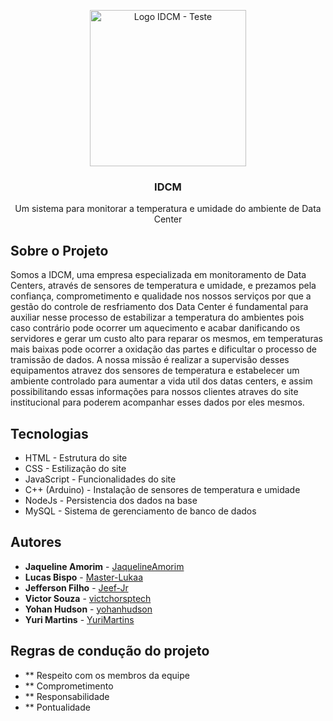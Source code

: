 <p align="center">
  <img src = "https://cdn.discordapp.com/attachments/956602063519875142/956602823787806760/unknown.png"
       alt= "Logo IDCM - Teste"
       width= "250"
       heigth= "28.06"
       >
</p>

<h3 align="center">IDCM</h3>
<p align="center">Um sistema para monitorar a temperatura e umidade do ambiente de Data Center</p>
 
 
## Sobre o Projeto

Somos a IDCM, uma empresa especializada em monitoramento de Data Centers, através de sensores de temperatura e umidade, e prezamos pela confiança, comprometimento e qualidade nos nossos serviços por que a gestão do controle de resfriamento dos Data Center é fundamental para auxiliar nesse processo de estabilizar a temperatura do ambientes pois caso contrário pode ocorrer um aquecimento e acabar danificando os servidores e gerar um custo alto para reparar os mesmos, em temperaturas mais baixas pode ocorrer a oxidação das partes e dificultar o processo de tramissão de dados. A nossa missão é realizar a supervisão desses equipamentos atravez dos sensores de temperatura e estabelecer um ambiente controlado para aumentar a vida util dos datas centers, e assim possibilitando essas informações para nossos clientes atraves do site institucional para poderem acompanhar esses dados por eles mesmos.


## Tecnologias
- HTML - Estrutura do site
- CSS - Estilização do site
- JavaScript - Funcionalidades do site
- C++ (Arduino) - Instalação de sensores de temperatura e umidade
- NodeJs - Persistencia dos dados na base
- MySQL - Sistema de gerenciamento de banco de dados

## Autores
- **Jaqueline Amorim** - [JaquelineAmorim](https://github.com/JaquelineAmorim)
- **Lucas Bispo** - [Master-Lukaa](https://github.com/Master-Lukaa)
- **Jefferson Filho** - [Jeef-Jr](https://github.com/Jeef-Jr)
- **Victor Souza** - [victchorsptech](https://github.com/victchorsptech)
- **Yohan Hudson** - [yohanhudson](https://github.com/yohanhudson)
- **Yuri Martins** - [YuriMartins](https://github.com/YuriMartins)

## Regras de condução do projeto

- ** Respeito com os membros da equipe
- ** Comprometimento 
- ** Responsabilidade
- ** Pontualidade



